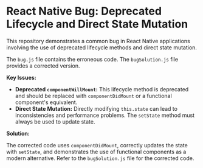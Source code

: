 # React Native Bug: Deprecated Lifecycle and Direct State Mutation

This repository demonstrates a common bug in React Native applications involving the use of deprecated lifecycle methods and direct state mutation.

The `bug.js` file contains the erroneous code. The `bugSolution.js` file provides a corrected version.

**Key Issues:**

*   **Deprecated `componentWillMount`:** This lifecycle method is deprecated and should be replaced with `componentDidMount` or a functional component's equivalent.
*   **Direct State Mutation:** Directly modifying `this.state` can lead to inconsistencies and performance problems. The `setState` method must always be used to update state.

**Solution:**

The corrected code uses `componentDidMount`, correctly updates the state with `setState`, and demonstrates the use of functional components as a modern alternative.  Refer to the `bugSolution.js` file for the corrected code.